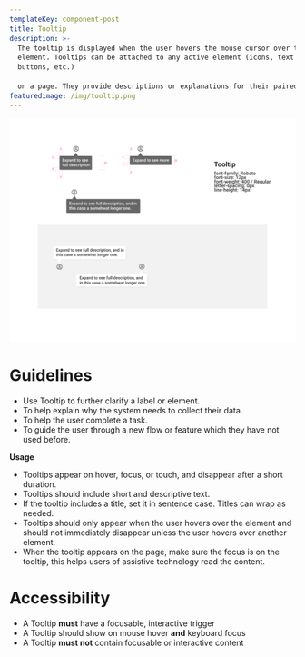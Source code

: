 ```yaml
---
templateKey: component-post
title: Tooltip
description: >-
  The tooltip is displayed when the user hovers the mouse cursor over the
  element. Tooltips can be attached to any active element (icons, text links,
  buttons, etc.) 

  on a page. They provide descriptions or explanations for their paired element. 
featuredimage: /img/tooltip.png
---
```

![](/static/img/tooltip.png)

# **Guidelines**

* Use Tooltip to further clarify a label or element.
* To help explain why the system needs to collect their data.
* To help the user complete a task.
* To guide the user through a new flow or feature which they have not used before.

**Usage**

* Tooltips appear on hover, focus, or touch, and disappear after a short duration.
* Tooltips should include short and descriptive text.
* If the tooltip includes a title, set it in sentence case. Titles can wrap as needed.
* Tooltips should only appear when the user hovers over the element and should not immediately disappear unless the user hovers over another element.
* When the tooltip appears on the page, make sure the focus is on the tooltip, this helps users of assistive technology read the content.

# **Accessibility**

* A Tooltip **must** have a focusable, interactive trigger
* A Tooltip should show on mouse hover **and** keyboard focus
* A Tooltip **must not** contain focusable or interactive content